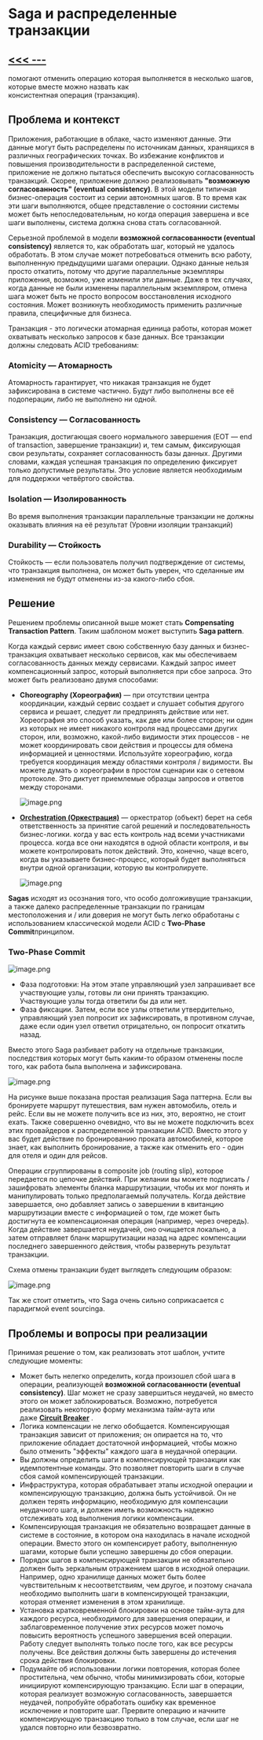 # Saga и распределенные транзакции
## [<<< ---](../micro.md)
помогают отменить операцию которая выполняется в несколько шагов, которые вместе можно назвать как консистентная операция (транзакция).

## Проблема и контекст

Приложения, работающие в облаке, часто изменяют данные. Эти данные могут быть распределены по источникам данных, хранящихся в различных географических точках. Во избежание конфликтов и повышения производительности в распределенной системе, приложение не должно пытаться обеспечить высокую согласованность транзакций. Скорее, приложение должно реализовывать **"возможную согласованность" (eventual consistency)**. В этой модели типичная бизнес-операция состоит из серии автономных шагов. В то время как эти шаги выполняются, общее представление о состоянии системы может быть непоследовательным, но когда операция завершена и все шаги выполнены, система должна снова стать согласованной.

Серьезной проблемой в модели **возможной согласованности (eventual consistency)** является то, как обработать шаг, который не удалось обработать. В этом случае может потребоваться отменить всю работу, выполненную предыдущими шагами операции. Однако данные нельзя просто откатить, потому что другие параллельные экземпляры приложения, возможно, уже изменили эти данные. Даже в тех случаях, когда данные не были изменены параллельным экземпляром, отмена шага может быть не просто вопросом восстановления исходного состояния. Может возникнуть необходимость применить различные правила, специфичные для бизнеса.

Транзакция - это логически атомарная единица работы, которая может охватывать несколько запросов к базе данных. Все транзакции должны следовать ACID требованиям:

### Atomicity — Атомарность

Атомарность гарантирует, что никакая транзакция не будет зафиксирована в системе частично. Будут либо выполнены все её подоперации, либо не выполнено ни одной.

### Consistency — Согласованность

Транзакция, достигающая своего нормального завершения (EOT — end of transaction, завершение транзакции) и, тем самым, фиксирующая свои результаты, сохраняет согласованность базы данных. Другими словами, каждая успешная транзакция по определению фиксирует только допустимые результаты. Это условие является необходимым для поддержки четвёртого свойства.

### Isolation — Изолированность

Во время выполнения транзакции параллельные транзакции не должны оказывать влияния на её результат (Уровни изоляции транзакций)

### Durability — Стойкость

Стойкость — если пользователь получил подтверждение от системы, что транзакция выполнена, он может быть уверен, что сделанные им изменения не будут отменены из-за какого-либо сбоя.

## Решение

Решением проблемы описанной выше может стать **Compensating Transaction Pattern**. Таким шаблоном может выступить **Saga pattern**.

Когда каждый сервис имеет свою собственную базу данных и бизнес-транзакция охватывает несколько сервисов, как мы обеспечиваем согласованность данных между сервисами. Каждый запрос имеет компенсационный запрос, который выполняется при сбое запроса. Это может быть реализовано двумя способами:

- **Choreography (Хореография)** — при отсутствии центра координации, каждый сервис создает и слушает события другого сервиса и решает, следует ли предпринять действие или нет. Хореография это способ указать, как две или более сторон; ни один из которых не имеет никакого контроля над процессами других сторон, или, возможно, какой-либо видимости этих процессов - не может координировать свои действия и процессы для обмена информацией и ценностями. Используйте хореографию, когда требуется координация между областями контроля / видимости. Вы можете думать о хореографии в простом сценарии как о сетевом протоколе. Это диктует приемлемые образцы запросов и ответов между сторонами.
    
    ![image.png](saga/image.png)
    
- [**Orchestration (Оркестрация)**](https://bool.dev/blog/detail/pattern-choreography) — оркестратор (объект) берет на себя ответственность за принятие сагой решений и последовательность бизнес-логики. когда у вас есть контроль над всеми участниками процесса. когда все они находятся в одной области контроля, и вы можете контролировать поток действий. Это, конечно, чаще всего, когда вы указываете бизнес-процесс, который будет выполняться внутри одной организации, которую вы контролируете.
    
    ![image.png](saga/image%201.png)
    

**Sagas** исходят из осознания того, что особо долгоживущие транзакции, а также далеко распределенные транзакции по границам местоположения и / или доверия не могут быть легко обработаны с использованием классической модели ACID c **Two-Phase Commit**принципом.

### Two-Phase Commit

![image.png](saga/image%202.png)

- Фаза подготовки: На этом этапе управляющий узел запрашивает все участвующие узлы, готовы ли они принять транзакцию. Участвующие узлы тогда ответили бы да или нет.
- Фаза фиксации. Затем, если все узлы ответили утвердительно, управляющий узел попросит их зафиксировать, в противном случае, даже если один узел ответил отрицательно, он попросит откатить назад.

Вместо этого Saga разбивает работу на отдельные транзакции, последствия которых могут быть каким-то образом отменены после того, как работа была выполнена и зафиксирована.

![image.png](saga/image%203.png)

На рисунке выше показана простая реализация Saga паттерна. Если вы бронируете маршрут путешествия, вам нужен автомобиль, отель и рейс. Если вы не можете получить все из них, это, вероятно, не стоит ехать. Также совершенно очевидно, что вы не можете подключить всех этих провайдеров к распределенной транзакции ACID. Вместо этого у вас будет действие по бронированию проката автомобилей, которое знает, как выполнить бронирование, а также как отменить его - один для отеля и один для рейсов.

Операции сгруппированы в composite job (routing slip), которое передается по цепочке действий. При желании вы можете подписать / зашифровать элементы бланка маршрутизации, чтобы их мог понять и манипулировать только предполагаемый получатель. Когда действие завершается, оно добавляет запись о завершении в квитанцию маршрутизации вместе с информацией о том, где может быть достигнута ее компенсационная операция (например, через очередь). Когда действие завершается неудачей, оно очищается локально, а затем отправляет бланк маршрутизации назад на адрес компенсации последнего завершенного действия, чтобы развернуть результат транзакции.

Схема отмены транзакции будет выглядеть следующим образом:

![image.png](saga/image%204.png)

Так же стоит отметить, что Saga очень сильно соприкасается с парадигмой event sourcingа.

## Проблемы и вопросы при реализации

Принимая решение о том, как реализовать этот шаблон, учтите следующие моменты:

- Может быть нелегко определить, когда произошел сбой шага в операции, реализующей **возможной согласованности (eventual consistency)**. Шаг может не сразу завершиться неудачей, но вместо этого он может заблокироваться. Возможно, потребуется реализовать некоторую форму механизма тайм-аута или даже [**Circuit Breaker**](circuitbreaker.md) .
- Логика компенсации не легко обобщается. Компенсирующая транзакция зависит от приложения; он опирается на то, что приложение обладает достаточной информацией, чтобы можно было отменить "эффекты" каждого шага в неудачной операции.
- Вы должны определить шаги в компенсирующей транзакции как идемпотентные команды. Это позволяет повторить шаги в случае сбоя самой компенсирующей транзакции.
- Инфраструктура, которая обрабатывает этапы исходной операции и компенсирующую транзакцию, должна быть устойчивой. Он не должен терять информацию, необходимую для компенсации неудачного шага, и должен иметь возможность надежно отслеживать ход выполнения логики компенсации.
- Компенсирующая транзакция не обязательно возвращает данные в системе в состояние, в котором она находилась в начале исходной операции. Вместо этого он компенсирует работу, выполненную шагами, которые были успешно завершены до сбоя операции.
- Порядок шагов в компенсирующей транзакции не обязательно должен быть зеркальным отражением шагов в исходной операции. Например, одно хранилище данных может быть более чувствительным к несоответствиям, чем другое, и поэтому сначала необходимо выполнить шаги в компенсирующей транзакции, которая отменяет изменения в этом хранилище.
- Установка кратковременной блокировки на основе тайм-аута для каждого ресурса, необходимого для завершения операции, и заблаговременное получение этих ресурсов может помочь повысить вероятность успешного завершения всей операции. Работу следует выполнять только после того, как все ресурсы получены. Все действия должны быть завершены до истечения срока действия блокировки.
- Подумайте об использовании логики повторения, которая более простительна, чем обычно, чтобы минимизировать сбои, которые инициируют компенсирующую транзакцию. Если шаг в операции, которая реализует возможную согласованность, завершается неудачей, попробуйте обработать ошибку как временное исключение и повторите шаг. Прервите операцию и начните компенсирующую транзакцию только в том случае, если шаг не удался повторно или безвозвратно.